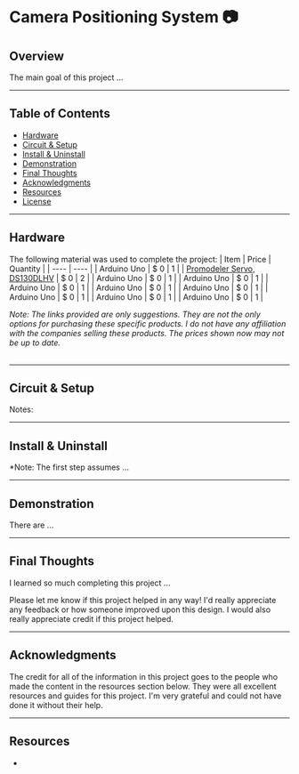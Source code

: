 # Camera Positioning System :camera:

## Overview
The main goal of this project ... 


___
## Table of Contents
- [Hardware](#hardware)
- [Circuit & Setup](#circuit--setup)
- [Install & Uninstall](#install--uninstall)
- [Demonstration](#demonstration)
- [Final Thoughts](#final-thoughts)
- [Acknowledgments](#acknowledgments)
- [Resources](#resources)
- [License](#license)


___
## Hardware
The following material was used to complete the project:
| Item | Price | Quantity |
| ---- | ----  |
| Arduino Uno | $ 0 | 1 |
| [Promodeler Servo, DS130DLHV](https://www.promodeler.com/DS130DLHV) | $ 0 | 2 | 
| Arduino Uno | $ 0 | 1 |
| Arduino Uno | $ 0 | 1 |
| Arduino Uno | $ 0 | 1 |
| Arduino Uno | $ 0 | 1 |
| Arduino Uno | $ 0 | 1 |
| Arduino Uno | $ 0 | 1 |
| Arduino Uno | $ 0 | 1 |
| Arduino Uno | $ 0 | 1 |

*Note: The links provided are only suggestions. They are not the only options for purchasing these specific products. I do not have any affiliation with the companies selling these products. The prices shown now may not be up to date.* <br><br>


___
## Circuit & Setup
Notes: 


___
## Install & Uninstall
*Note: The first step assumes ...


___
## Demonstration
There are ...


___
## Final Thoughts
I learned so much completing this project ...

Please let me know if this project helped in any way! I'd really appreciate any feedback or how someone improved upon this design. I would also really appreciate credit if this project helped.  


___
## Acknowledgments
The credit for all of the information in this project goes to the people who made the content in the resources section below. They were all excellent resources and guides for this project. I'm very grateful and could not have done it without their help.


___
## Resources
- 
